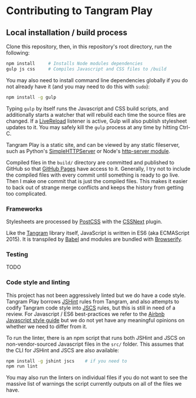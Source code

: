 # Contributing to Tangram Play


## Local installation / build process

Clone this repository, then, in this repository's root directory, run the following:

```sh
npm install     # Installs Node modules dependencies
gulp js css     # Compiles Javascript and CSS files to /build
```

You may also need to install command line dependencies globally if you do not already have it (and you may need to do this with `sudo`):

```sh
npm install -g gulp
```

Typing `gulp` by itself runs the Javascript and CSS build scripts, and additionally starts a watcher that will rebuild each time the source files are changed. If a [LiveReload](http://livereload.com/) listener is active, Gulp will also publish stylesheet updates to it. You may safely kill the `gulp` process at any time by hitting Ctrl-C.

Tangram Play is a static site, and can be viewed by any static fileserver, such as Python's [SimpleHTTPServer](https://docs.python.org/2/library/simplehttpserver.html) or Node's [http-server module](https://www.npmjs.com/package/http-server).

Compiled files in the `build/` directory are committed and published to GitHub so that [GitHub Pages](https://pages.github.com/) have access to it. Generally, I try not to include the compiled files with every commit until something is ready to go live. Then I make one commit that is just the compiled files. This makes it easier to back out of strange merge conflicts and keeps the history from getting too complicated.


### Frameworks

Stylesheets are processed by [PostCSS](https://github.com/postcss/postcss) with the [CSSNext](http://cssnext.io/) plugin.

Like the [Tangram](https://github.com/tangrams/tangram) library itself, JavaScript is written in ES6 (aka ECMAScript 2015). It is transpiled by [Babel](https://babeljs.io/) and modules are bundled with [Browserify](http://browserify.org/).


### Testing

TODO


### Code style and linting

This project has not been aggressively linted but we do have a code style. Tangram Play borrows [JSHint](http://jshint.com/docs/) rules from Tangram, and also attempts to codify Tangram code style into [JSCS](http://jscs.info/) rules, but this is still in need of a review. For Javascript / ES6 best-practices we refer to the [Airbnb Javascript style guide](https://github.com/airbnb/javascript) but we do not yet have any meaningful opinions on whether we need to differ from it.

To run the linter, there is an npm script that runs both JSHint and JSCS on non-vendor-sourced Javascript files in the `src/` folder. This assumes that the CLI for JSHint and JSCS are also available:

```sh
npm install -g jshint jscs    # if you need to
npm run lint
```

You may also run the linters on individual files if you do not want to see the massive list of warnings the script currently outputs on all of the files we have.
